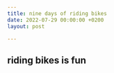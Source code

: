 ```yaml
---
title: nine days of riding bikes
date: 2022-07-29 00:00:00 +0200
layout: post

---
```

## riding bikes is fun